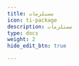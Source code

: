 ```yaml
---
title: مستلزمات
icon: ti-package
description: مستلزمات
type: docs
weight: 2
hide_edit_btn: true

---
```

